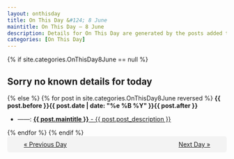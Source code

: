 ```yaml
---
layout: onthisday
title: On This Day &#124; 8 June
maintitle: On This Day — 8 June
description: Details for On This Day are generated by the posts added to the website so the content is subject to changes/updates over time.
categories: [On This Day]
---
```


{% if site.categories.OnThisDay8June == null %}
<h2>Sorry no known details for today</h2>
{% else %}
{% for post in site.categories.OnThisDay8June reversed %}
<strong>{{ post.before }}{{ post.date | date: "%e %B %Y" }}{{ post.after }}</strong>
<ul>
<li> ——: <a class="{{ post.class }}" href="{{ post.url }}"><strong>{{ post.maintitle }}</strong> - {{ post.post_description }}</a></li>
</ul>
{% endfor %}
{% endif %}
<br />
<div style="background-color: #f3f3f3; padding: 10px; border-radius: 5px; text-align: center; display: flex; justify-content: space-evenly;">
<a href="/onthisday/06/06-07">« Previous Day</a>
<span style="visibility:hidden;">[ Visit Leap Year February 29 ]</span>
<a href="/onthisday/06/06-09">Next Day »</a>
</div>
